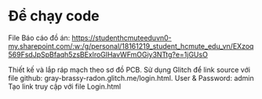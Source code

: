 # Để chạy code
File Báo cáo đồ án: https://studenthcmuteeduvn0-my.sharepoint.com/:w:/g/personal/18161219_student_hcmute_edu_vn/EXzoq569FsdJpSpBfaqh5zsBExlroGlHavWFmOGiy3NTtg?e=1jGUsO

Thiết kế và lắp ráp mạch theo sơ đồ PCB.
Sử dụng Glitch để link source với file github: gray-brassy-radon.glitch.me/login.html. User & Password: admin
Tạo link truy cập với file Login.html

